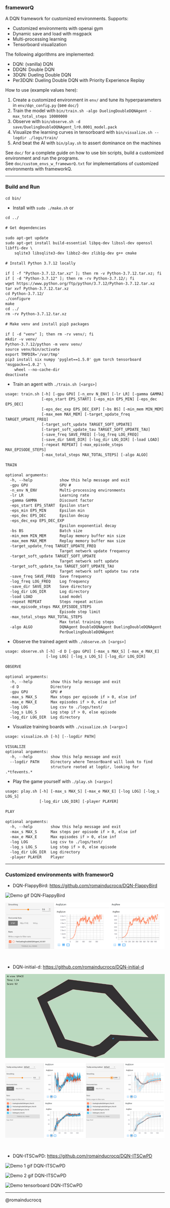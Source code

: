 ### frameworQ

A DQN framework for customized environments. Supports:  
- Customized environments with openai gym  
- Dynamic save and load with msgpack  
- Multi-processing learning  
- Tensorboard visualization  

The following algorithms are implemented:  
- DQN: (vanilla) DQN  
- DDQN: Double DQN  
- 3DQN: Dueling Double DQN  
- Per3DQN: Dueling Double DQN with Priority Experience Replay  

How to use (example values here):  
1. Create a customized environment in `env/` and tune its hyperparameters in `env/dqn_config.py` (see `doc/`)  
2. Train the model with `bin/train.sh -algo DuelingDoubleDQNAgent -max_total_steps 10000000`  
3. Observe with `bin/observe.sh -d save/DuelingDoubleDQNAgent_lr0.0001_model.pack`  
4. Visualize the learning curves in tensorboard with `bin/visualize.sh --logdir ./logs/train/`  
5. And beat the AI with `bin/play.sh` to assert dominance on the machines  

See `doc/` for a complete guide on how to use bin scripts, build a customized environment and run the programs.  
See `doc/custom_envs_w_frameworQ.txt` for implementations of customized environments with frameworkQ.  

****

### Build and Run

`cd bin/`

- Install with `sudo ./make.sh` or
```
cd ../

# Get dependencies

sudo apt-get update
sudo apt-get install build-essential libpq-dev libssl-dev openssl libffi-dev \
    sqlite3 libsqlite3-dev libbz2-dev zlib1g-dev g++ cmake

# Install Python 3.7.12 locally

if [ -f "Python-3.7.12.tar.xz" ]; then rm -v Python-3.7.12.tar.xz; fi
if [ -d "Python-3.7.12" ]; then rm -rv Python-3.7.12/; fi
wget https://www.python.org/ftp/python/3.7.12/Python-3.7.12.tar.xz
tar xvf Python-3.7.12.tar.xz
cd Python-3.7.12/
./configure
make
cd ../
rm -rv Python-3.7.12.tar.xz

# Make venv and install pip3 packages

if [ -d "venv" ]; then rm -rv venv/; fi
mkdir -v venv/
Python-3.7.12/python -m venv venv/
source venv/bin/activate
export TMPDIR='/var/tmp'
pip3 install six numpy 'pyglet==1.5.0' gym torch tensorboard 'msgpack==1.0.2' \
    wheel --no-cache-dir
deactivate
```
  
- Train an agent with `./train.sh [<args>]`
```
usage: train.sh [-h] [-gpu GPU] [-n_env N_ENV] [-lr LR] [-gamma GAMMA]
                [-eps_start EPS_START] [-eps_min EPS_MIN] [-eps_dec EPS_DEC]
                [-eps_dec_exp EPS_DEC_EXP] [-bs BS] [-min_mem MIN_MEM]
                [-max_mem MAX_MEM] [-target_update_freq TARGET_UPDATE_FREQ]
                [-target_soft_update TARGET_SOFT_UPDATE]
                [-target_soft_update_tau TARGET_SOFT_UPDATE_TAU]
                [-save_freq SAVE_FREQ] [-log_freq LOG_FREQ]
                [-save_dir SAVE_DIR] [-log_dir LOG_DIR] [-load LOAD]
                [-repeat REPEAT] [-max_episode_steps MAX_EPISODE_STEPS]
                [-max_total_steps MAX_TOTAL_STEPS] [-algo ALGO]

TRAIN

optional arguments:
  -h, --help            show this help message and exit
  -gpu GPU              GPU #
  -n_env N_ENV          Multi-processing environments
  -lr LR                Learning rate
  -gamma GAMMA          Discount factor
  -eps_start EPS_START  Epsilon start
  -eps_min EPS_MIN      Epsilon min
  -eps_dec EPS_DEC      Epsilon decay
  -eps_dec_exp EPS_DEC_EXP
                        Epsilon exponential decay
  -bs BS                Batch size
  -min_mem MIN_MEM      Replay memory buffer min size
  -max_mem MAX_MEM      Replay memory buffer max size
  -target_update_freq TARGET_UPDATE_FREQ
                        Target network update frequency
  -target_soft_update TARGET_SOFT_UPDATE
                        Target network soft update
  -target_soft_update_tau TARGET_SOFT_UPDATE_TAU
                        Target network soft update tau rate
  -save_freq SAVE_FREQ  Save frequency
  -log_freq LOG_FREQ    Log frequency
  -save_dir SAVE_DIR    Save directory
  -log_dir LOG_DIR      Log directory
  -load LOAD            Load model
  -repeat REPEAT        Steps repeat action
  -max_episode_steps MAX_EPISODE_STEPS
                        Episode step limit
  -max_total_steps MAX_TOTAL_STEPS
                        Max total training steps
  -algo ALGO            DQNAgent DoubleDQNAgent DuelingDoubleDQNAgent
                        PerDuelingDoubleDQNAgent
```
  
- Observe the trained agent with `./observe.sh [<args>]`
```
usage: observe.sh [-h] -d D [-gpu GPU] [-max_s MAX_S] [-max_e MAX_E]
                  [-log LOG] [-log_s LOG_S] [-log_dir LOG_DIR]

OBSERVE

optional arguments:
  -h, --help        show this help message and exit
  -d D              Directory
  -gpu GPU          GPU #
  -max_s MAX_S      Max steps per episode if > 0, else inf
  -max_e MAX_E      Max episodes if > 0, else inf
  -log LOG          Log csv to ./logs/test/
  -log_s LOG_S      Log step if > 0, else episode
  -log_dir LOG_DIR  Log directory
```
  
- Visualize training boards with `./visualize.sh [<args>]`
```
usage: visualize.sh [-h] [--logdir PATH]

VISUALIZE
optional arguments:
  -h, --help        show this help message and exit
  --logdir PATH     Directory where TensorBoard will look to find
                    structure rooted at logdir, looking for .*tfevents.*
```
  
- Play the game yourself with `./play.sh [<args>]`
```
usage: play.sh [-h] [-max_s MAX_S] [-max_e MAX_E] [-log LOG] [-log_s LOG_S]
               [-log_dir LOG_DIR] [-player PLAYER]

PLAY

optional arguments:
  -h, --help        show this help message and exit
  -max_s MAX_S      Max steps per episode if > 0, else inf
  -max_e MAX_E      Max episodes if > 0, else inf
  -log LOG          Log csv to ./logs/test/
  -log_s LOG_S      Log step if > 0, else episode
  -log_dir LOG_DIR  Log directory
  -player PLAYER    Player
```

****

### Customized environments with frameworQ

- DQN-FlappyBird: https://github.com/romainducrocq/DQN-FlappyBird

![Demo gif DQN-FlappyBird](doc/media/DQN-FlappyBird_demo.gif)

![Demo tensorboard DQN-FlappyBird](doc/media/DQN-FlappyBird_demo_tensorboard.png)

<br>

- DQN-initial-d: https://github.com/romainducrocq/DQN-initial-d

![Demo gif DQN-initial-d](doc/media/DQN-initial-d_demo.gif)

![Demo tensorboard DQN-initial-d](doc/media/DQN-initial-d_demo_tensorboard.png)

<br>

- DQN-ITSCwPD: https://github.com/romainducrocq/DQN-ITSCwPD

![Demo 1 gif DQN-ITSCwPD](doc/media/DQN-ITSCwPD_demo_1.gif)

![Demo 2 gif DQN-ITSCwPD](doc/media/DQN-ITSCwPD_demo_2.gif)

![Demo tensorboard DQN-ITSCwPD](doc/media/DQN-ITSCwPD_demo_tensorboard.png)

****

@romainducrocq
